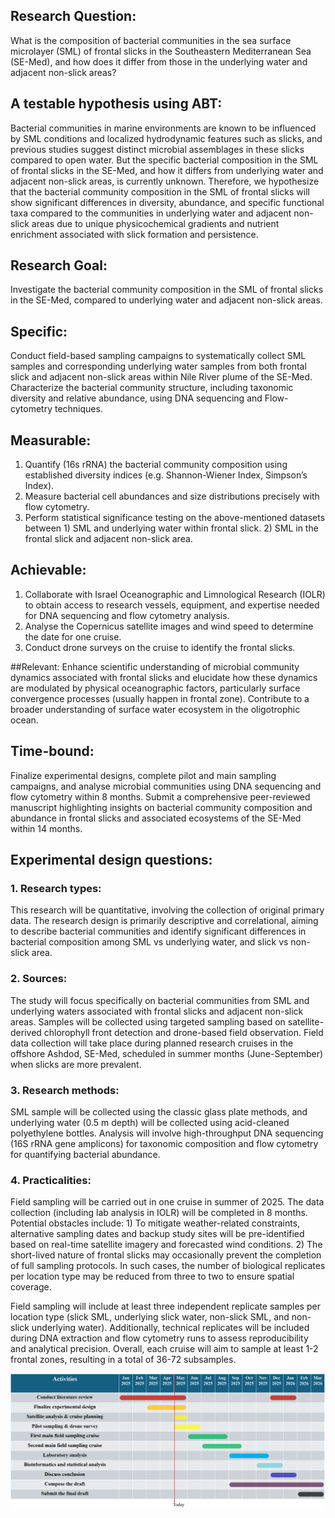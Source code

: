 ## Research Question:
What is the composition of bacterial communities in the sea surface microlayer (SML) of frontal slicks in the Southeastern Mediterranean Sea (SE-Med), and how does it differ from those in the underlying water and adjacent non-slick areas?

## A testable hypothesis using ABT:
Bacterial communities in marine environments are known to be influenced by SML conditions and localized hydrodynamic features such as slicks, and previous studies suggest distinct microbial assemblages in these slicks compared to open water. But the specific bacterial composition in the SML of frontal slicks in the SE-Med, and how it differs from underlying water and adjacent non-slick areas, is currently unknown. Therefore, we hypothesize that the bacterial community composition in the SML of frontal slicks will show significant differences in diversity, abundance, and specific functional taxa compared to the communities in underlying water and adjacent non-slick areas due to unique physicochemical gradients and nutrient enrichment associated with slick formation and persistence.

## Research Goal: 
Investigate the bacterial community composition in the SML of frontal slicks in the SE-Med, compared to underlying water and adjacent non-slick areas.

## Specific:	
Conduct field-based sampling campaigns to systematically collect SML samples and corresponding underlying water samples from both frontal slick and adjacent non-slick areas within Nile River plume of the SE-Med.
Characterize the bacterial community structure, including taxonomic diversity and relative abundance, using DNA sequencing and Flow-cytometry techniques.

## Measurable:
1.	Quantify (16s rRNA) the bacterial community composition using established diversity indices (e.g. Shannon-Wiener Index, Simpson’s Index). 
2.	Measure bacterial cell abundances and size distributions precisely with flow cytometry.
3.	Perform statistical significance testing on the above-mentioned datasets between 1) SML and underlying water within frontal slick. 2) SML in the frontal slick and adjacent non-slick area.

## Achievable:
1.	Collaborate with Israel Oceanographic and Limnological Research (IOLR) to obtain access to research vessels, equipment, and expertise needed for DNA sequencing and flow cytometry analysis.
2.	Analyse the Copernicus satellite images and wind speed to determine the date for one cruise.
3.	Conduct drone surveys on the cruise to identify the frontal slicks.

##Relevant:
Enhance scientific understanding of microbial community dynamics associated with frontal slicks and elucidate how these dynamics are modulated by physical oceanographic factors, particularly surface convergence processes (usually happen in frontal zone). 
Contribute to a broader understanding of surface water ecosystem in the oligotrophic ocean.

## Time-bound:
Finalize experimental designs, complete pilot and main sampling campaigns, and analyse microbial communities using DNA sequencing and flow cytometry within 8 months.
Submit a comprehensive peer-reviewed manuscript highlighting insights on bacterial community composition and abundance in frontal slicks and associated ecosystems of the SE-Med within 14 months.

## Experimental design questions:
### 1.	Research types:
This research will be quantitative, involving the collection of original primary data. The research design is primarily descriptive and correlational, aiming to describe bacterial communities and identify significant differences in bacterial composition 
among SML vs underlying water, and slick vs non-slick area.
### 2.	Sources:
The study will focus specifically on bacterial communities from SML and underlying waters associated with frontal slicks and adjacent non-slick areas. Samples will be collected using targeted sampling based on satellite-derived chlorophyll front detection
and drone-based field observation. Field data collection will take place during planned research cruises in the offshore Ashdod, SE-Med, scheduled in summer months (June-September) when slicks are more prevalent.
### 3.	Research methods:
SML sample will be collected using the classic glass plate methods, and underlying water (0.5 m depth) will be collected using acid-cleaned polyethylene bottles. Analysis will involve high-throughput DNA sequencing (16S rRNA gene amplicons) for taxonomic 
composition and flow cytometry for quantifying bacterial abundance.
### 4.	Practicalities:
Field sampling will be carried out in one cruise in summer of 2025. The data collection (including lab analysis in IOLR) will be completed in 8 months. 
Potential obstacles include: 1) To mitigate weather-related constraints, alternative sampling dates and backup study sites will be pre-identified based on real-time satellite imagery and forecasted wind conditions. 2) The short-lived nature of frontal 
slicks may occasionally prevent the completion of full sampling protocols. In such cases, the number of biological replicates per location type may be reduced from three to two to ensure spatial coverage.

Field sampling will include at least three independent replicate samples per location type (slick SML, underlying slick water, non-slick SML, and non-slick underlying water). Additionally, technical replicates will be included during DNA extraction 
and flow cytometry runs to assess reproducibility and analytical precision. Overall, each cruise will aim to sample at least 1-2 frontal zones, resulting in a total of 36-72 subsamples.


![QPCR bar plot](Gnatt_chart.png)
